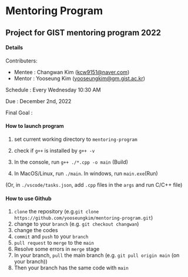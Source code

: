 # Mentoring Program

## Project for GIST mentoring program 2022

#### Details

Contributers:

- Mentee : Changwan Kim (<kcw9151@naver.com>)
- Mentor : Yooseung Kim (<yooseungkim@gm.gist.ac.kr>)

Schedule : Every Wednesday 10:30 AM

Due : December 2nd, 2022

Final Goal :

#### How to launch program

1. set current working directory to `mentoring-program`

2. check if `g++` is installed by `g++ -v`

3. In the console, run `g++ ./*.cpp -o main` (Build)

4. In MacOS/Linux, run `./main`. In windows, run `main.exe`(Run)

(Or, in `./vscode/tasks.json`, add `.cpp` files in the `args` and run C/C++ file)

#### How to use Github

1. `clone` the repository (e.g.`git clone https://github.com/yooseungkim/mentoring-program.git`)
2. change to your `branch` (e.g. `git checkout changwan`)
3. change the codes
4. `commit` and `push` to your `branch`
5. `pull request` to `merge` to the `main`
6. Resolve some errors in `merge` stage
7. In your branch, `pull` the main branch (e.g. `git pull origin main` (on your branch))
8. Then your branch has the same code with `main`
